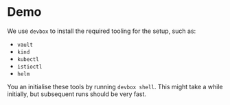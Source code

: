# Demo

We use `devbox` to install the required tooling for the setup, such as:

- `vault`
- `kind`
- `kubectl`
- `istioctl`
- `helm`

You an initialise these tools by running `devbox shell`. This might take a while initially, but
subsequent runs should be very fast.
